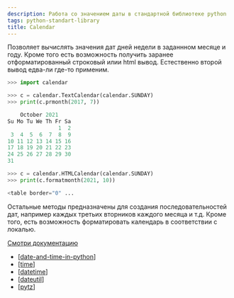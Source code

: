 ```yaml
---
description: Работа со значением даты в стандартной библиотеке python
tags: python-standart-library
title: Calendar
---
```

Позволяет вычислять значения дат дней недели в заданнном месяце и году. Кроме того есть возможность получить заранее отформатированный строковый илии html вывод. Естественно второй вывод едва-ли где-то применим.

```python
>>> import calendar

>>> c = calendar.TextCalendar(calendar.SUNDAY)
>>> print(c.prmonth(2017, 7))

    October 2021
Su Mo Tu We Th Fr Sa
                1  2
 3  4  5  6  7  8  9
10 11 12 13 14 15 16
17 18 19 20 21 22 23
24 25 26 27 28 29 30
31
```

```python
>>> c = calendar.HTMLCalendar(calendar.SUNDAY)
>>> print(c.formatmonth(2021, 10))

<table border="0" ...
```

Остальные методы предназначены для создания последовательностей дат, например каждых третьих вторников каждого месяца и т.д. Кроме того, есть возможность форматировать календарь в соответствии с локалью.

[Смотри документацию](https://docs.python.org/3/library/calendar.html?highlight=calender)

- [[date-and-time-in-python]]
- [[time]]
- [[datetime]]
- [[dateutil]]
- [[pytz]]

[//begin]: # "Autogenerated link references for markdown compatibility"
[date-and-time-in-python]: date-and-time-in-python "Date and time in python"
[time]: time "Time"
[datetime]: datetime "Datetime"
[dateutil]: dateutil "Dateutil"
[pytz]: pytz "Pytz"
[//end]: # "Autogenerated link references"
